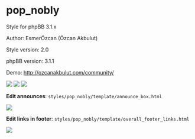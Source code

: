 pop_nobly
=========

Style for phpBB 3.1.x

Author: EsmerÖzcan (Özcan Akbulut)

Style version: 2.0

phpBB version: 3.1.1

Demo: http://ozcanakbulut.com/community/

<img src="https://www.phpbb.com/community/download/file.php?id=163181&mode=view" />
<img src="https://www.phpbb.com/community/download/file.php?id=163161&mode=view" />
<img src="https://www.phpbb.com/community/download/file.php?id=163176&mode=view" />

<p><strong>Edit announces</strong>:&nbsp;<code>styles/pop_nobly/template/announce_box.html</code></p>
<img src="https://www.phpbb.com/community/download/file.php?id=163166&mode=view" />

<p><strong>Edit links in footer</strong>:&nbsp;<code>styles/pop_nobly/template/overall_footer_links.html</code></p>
<img src="https://www.phpbb.com/community/download/file.php?id=163171&mode=view" />
